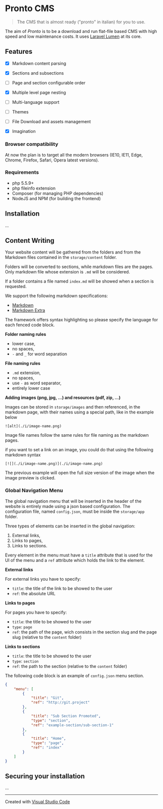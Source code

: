 # Pronto CMS

> The CMS that is almost ready ("pronto" in italian) for you to use.

The aim of *Pronto* is to be a download and run flat-file based CMS with high speed and low maintenance costs. It uses [Laravel Lumen](http://lumen.laravel.com/) at its core.

## Features

* [x] Markdown content parsing
* [x] Sections and subsections
* [ ] Page and section configurable order
* [x] Multiple level page nesting
* [ ] Multi-language support
* [ ] Themes
* [ ] File Download and assets management
* [x] Imagination


### Browser compatibility

At now the plan is to target all the modern browsers (IE10, IE11, Edge, Chrome, Firefox, Safari, Opera latest versions).


### Requirements

- php 5.5.9+
- php fileinfo extension
- Composer (for managing PHP dependencies)
- NodeJS and NPM (for building the frontend)

## Installation

...


## Content Writing

Your website content will be gathered from the folders and from the Markdown files contained in the `storage/content` folder.

Folders will be converted to sections, while markdown files are the pages. Only markdown file whose extension is `.md` will be considered. 

If a folder contains a file named `index.md` will be showed when a section is requested.

We support the following markdown specifications:

- [Markdown](https://daringfireball.net/projects/markdown/syntax)
- [Markdown Extra](https://michelf.ca/projects/php-markdown/extra/)

The framework offers syntax highlighting so please specify the language for each fenced code block.

**Folder naming rules**

- lower case,
- no spaces,
- `-` and `_` for word separation

**File naming rules**

- `.md` extension, 
- no spaces,
- use `-` as word separator,
- entirely lower case

**Adding images (png, jpg, ...) and resources (pdf, zip, ...)**

Images can be stored in `storage/images` and then referenced, in the markdown page, with their names using a special path, like in the example below

```
![alt](./i/image-name.png)
```

Image file names follow the same rules for file naming as the markdown pages.

if you want to set a link on an image, you could do that using the following markdown syntax

```
[![](./i/image-name.png)](./i/image-name.png)
```

The previous example will open the full size version of the image when the image preview is clicked.



### Global Navigation Menu

The global navigation menu that will be inserted in the header of the website is entirely made 
using a json based configuration. The configuration file, named `config.json`, must be inside the `storage/app` folder.

Three types of elements can be inserted in the global navigation:

1. External links,
2. Links to pages,
3. Links to sections.

Every element in the menu must have a `title` attribute that is used for the UI of the menu and a `ref` attribute which holds the link to the element. 

**External links**

For external links you have to specify:

- `title`: the title of the link to be showed to the user
- `ref`: the absolute URL

**Links to pages**

For pages you have to specify:

- `title`: the title to be showed to the user
- `type`: `page`
- `ref`: the path of the page, wich consists in the section slug and the page slug (relative to the `content` folder)

**Links to sections**

- `title`: the title to be showed to the user
- `type`: `section`
- `ref`: the path to the section (relative to the `content` folder)


The following code block is an example of `config.json` menu section.

```json
{
	"menu": [
		{
			"title": "Git",
			"ref": "http://git.project"
		},
		{
			"title": "Sub Section Promoted",
			"type": "section",
			"ref": "example-section/sub-section-1"
		},
		{
			"title": "Home",
			"type": "page",
			"ref": "index"
		}
	]
}
```



## Securing your installation

...

-------

Created with [Visual Studio Code](https://code.visualstudio.com/)

